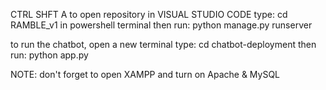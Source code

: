 CTRL SHFT A to open repository in VISUAL STUDIO CODE
type: cd RAMBLE_v1 in powershell terminal
then run: python manage.py runserver

to run the chatbot, open a new terminal 
type: cd chatbot-deployment
then run: python app.py

NOTE: don't forget to open XAMPP and turn on Apache & MySQL
